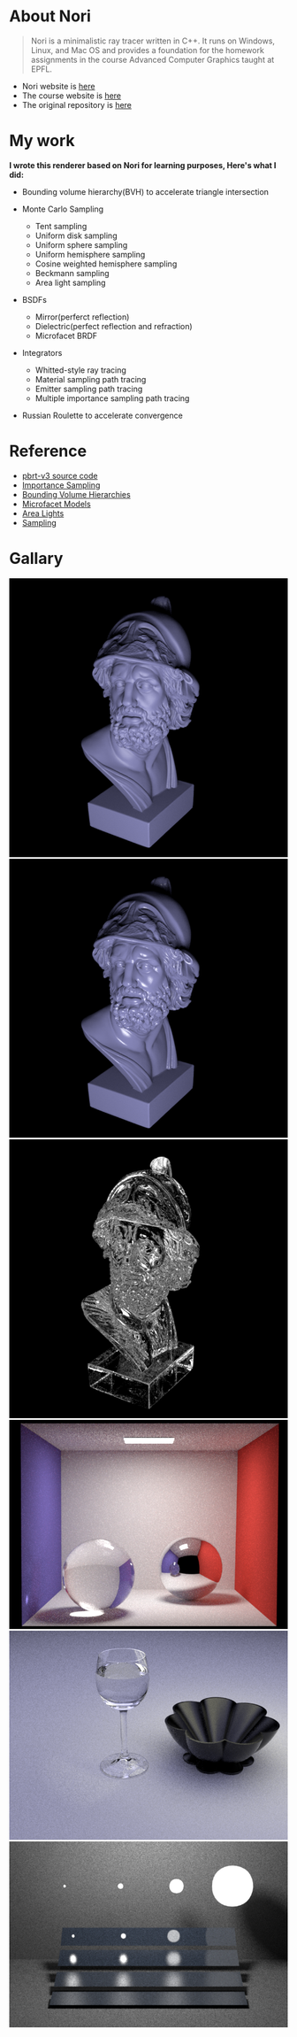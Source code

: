 # About Nori
> Nori is a minimalistic ray tracer written in C++. It runs on Windows, Linux, and Mac OS and provides a foundation for the homework assignments in the course Advanced Computer Graphics taught at EPFL.
- Nori website is [here](https://wjakob.github.io/nori/)
- The course website is [here](http://rgl.epfl.ch/courses/ACG20)
- The original repository is [here](https://github.com/cs440-epfl/nori-base-2021)

# My work
**I wrote this renderer based on Nori for learning purposes, Here's what I did:**

- Bounding volume hierarchy(BVH) to accelerate triangle intersection

- Monte Carlo Sampling
  - Tent sampling
  - Uniform disk sampling
  - Uniform sphere sampling
  - Uniform hemisphere sampling
  - Cosine weighted hemisphere sampling
  - Beckmann sampling
  - Area light sampling

- BSDFs
  - Mirror(perferct reflection)
  - Dielectric(perfect reflection and refraction)
  - Microfacet BRDF
  
- Integrators
  - Whitted-style ray tracing
  - Material sampling path tracing
  - Emitter sampling path tracing
  - Multiple importance sampling path tracing
  
- Russian Roulette to accelerate convergence

# Reference
- [pbrt-v3 source code](https://github.com/mmp/pbrt-v3)
- [Importance Sampling](https://pbr-book.org/3ed-2018/Monte_Carlo_Integration/Importance_Sampling)
- [Bounding Volume Hierarchies](https://pbr-book.org/3ed-2018/Primitives_and_Intersection_Acceleration/Bounding_Volume_Hierarchies)
- [Microfacet Models](https://pbr-book.org/3ed-2018/Reflection_Models/Microfacet_Models)
- [Area Lights](https://pbr-book.org/3ed-2018/Light_Sources/Area_Lights)
- [Sampling](https://pbr-book.org/3ed-2018/Monte_Carlo_Integration/2D_Sampling_with_Multidimensional_Transformations)

# Gallary
![ajax-rough](scenes/pa5/ajax/ajax-rough.png)
![ajax-smooth](scenes/pa5/ajax/ajax-smooth.png)
![ajax-dielectric](scenes/pa5/ajax/ajax-dielectric.png)
![cbox_mis](scenes/pa5/cbox/cbox_mis.png)
![table_mis](scenes/pa5/table/table_mis.png)
![veach_mis](scenes/pa5/veach_mi/veach_mis.png)




